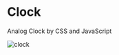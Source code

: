 # Clock
Analog Clock by CSS and JavaScript

![clock](https://user-images.githubusercontent.com/97398977/160903257-6e41a58a-8816-4efd-8205-1447d005d333.png)
